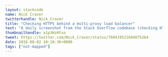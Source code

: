 ```yaml
---
layout: stackcode
name: Nick Craver
twitterhandle: Nick_Craver
title: "Checking HTTPS behind a multi-proxy load balancer"
text: "A daily screenshot from the Stack Overflow codebase (checking HTTPS behind a multi-proxy load balancer). "
thumbnailhandle: a1p3HzHtso
tweet: https://twitter.com/Nick_Craver/status/760419521844875264
date: 2016-08-02 10:18:36+0000
tags: ["not-mapped"]
---
```

